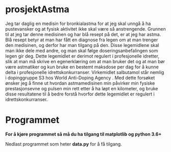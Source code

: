 # prosjektAstma

Jeg tar daglig en medisin for bronkialastma for at jeg skal unngå å ha pustevansker og at fysisk aktivitet ikke skal være så anstrengende. Grunnen til at jeg tar denne medisinen og har blå resept på det, er at jeg har astma. Blå resept betyr at man har fått en diagnose fra legen om at man trenger den medisinen, og derfor har man tilgang på den. Disse legemidlene skal man ikke dele med andre, og man skal følge doseringsanbefalingen som legen gir deg. Dette legemidlet er derimot regulert i profesjonelle idretter, slik at man må skrive en egenerklæring om at man bruker det og at man bør være astmatiker og kun bruke en bestemt maksdose per dag for å kunne delta i profesjonelle idrettskonkurranser. Virkemidlet salbutamol står nemlig i dopinggruppe S3 hos World Anti-Doping Agency . Med dette forsøket ønsker jeg å finne ut hvordan astmamedisinen min påvirker min fysiske prestasjonsevne og pulsen min rett etter å ha løpt en kilometer, og bruke disse resultatene til å bedre forstå hvorfor dette legemidlet er regulert i idrettskonkurranser.

# Programmet
**For å kjøre programmet så må du ha tilgang til matplotlib og python 3.6+**

Nedlast programmet som heter **data.py** for å få tilgang.
